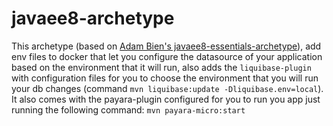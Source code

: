 # javaee8-archetype
This archetype (based on [Adam Bien's javaee8-essentials-archetype](https://github.com/AdamBien/javaee8-essentials-archetype)), add env files to docker that let you configure the datasource of your application based on the environment that it will run, also adds the `liquibase-plugin` with configuration files for you to choose the environment that you will run your db changes (command `mvn liquibase:update -Dliquibase.env=local`). It also comes with the payara-plugin configured for you to run you app just running the following command: `mvn payara-micro:start`
